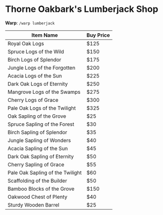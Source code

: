 # Thorne Oakbark's Lumberjack Shop

**Warp**: `/warp lumberjack`

| Item Name                          | Buy Price |
|------------------------------------|-----------|
| Royal Oak Logs                     | $125      |
| Spruce Logs of the Wild            | $150      |
| Birch Logs of Splendor             | $175      |
| Jungle Logs of the Forgotten       | $200      |
| Acacia Logs of the Sun             | $225      |
| Dark Oak Logs of Eternity          | $250      |
| Mangrove Logs of the Swamps        | $275      |
| Cherry Logs of Grace               | $300      |
| Pale Oak Logs of the Twilight      | $325      |
| Oak Sapling of the Grove           | $25       |
| Spruce Sapling of the Forest       | $30       |
| Birch Sapling of Splendor          | $35       |
| Jungle Sapling of Wonders          | $40       |
| Acacia Sapling of the Sun          | $45       |
| Dark Oak Sapling of Eternity       | $50       |
| Cherry Sapling of Grace            | $55       |
| Pale Oak Sapling of the Twilight   | $60       |
| Scaffolding of the Builder         | $50       |
| Bamboo Blocks of the Grove         | $150      |
| Oakwood Chest of Plenty            | $40       |
| Sturdy Wooden Barrel               | $25       |